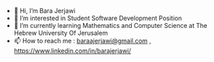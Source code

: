 - 👋 Hi, I’m Bara Jerjawi
- 👀 I’m interested in Student Software Development Position
- 🌱 I’m currently learning Mathematics and Computer Science at The Hebrew University Of Jerusalem
- 📫 How to reach me : baraajerjawi@gmail.com , https://www.linkedin.com/in/barajerjawi/

<!---
BaraaJer/BaraaJer is a ✨ special ✨ repository because its `README.md` (this file) appears on your GitHub profile.
You can click the Preview link to take a look at your changes.
--->
